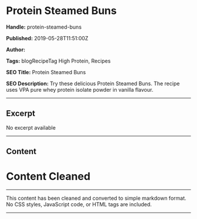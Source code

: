 # Protein Steamed Buns

**Handle:** protein-steamed-buns

**Published:** 2019-05-28T11:51:00Z

**Author:**  

**Tags:** blogRecipeTag High Protein, Recipes

**SEO Title:** Protein Steamed Buns

**SEO Description:** Try these delicious Protein Steamed Buns.  The recipe uses VPA pure whey protein isolate powder in vanilla flavour.

---

## Excerpt

No excerpt available

---

## Content

# Content Cleaned

---

This content has been cleaned and converted to simple markdown format. No CSS styles, JavaScript code, or HTML tags are included.

---

